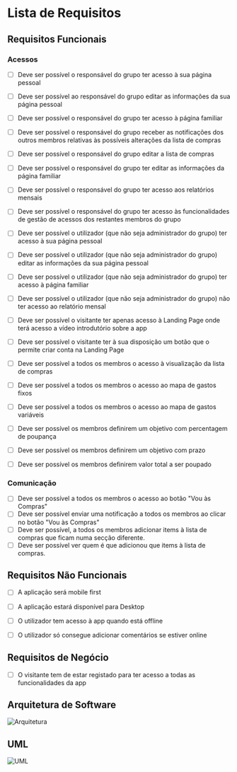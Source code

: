 # Lista de Requisitos

## Requisitos Funcionais

### Acessos

- [ ] Deve ser possível o responsável do grupo ter acesso à sua página pessoal 
- [ ] Deve ser possível ao responsável do grupo editar as informações da sua página pessoal
- [ ] Deve ser possível o responsável do grupo ter acesso à página familiar 
- [ ] Deve ser possível o responsável do grupo receber as notificações dos outros membros relativas às possíveis alterações da lista de compras
- [ ] Deve ser possível o responsável do grupo editar a lista de compras
- [ ] Deve ser possível o responsável do grupo ter editar as informações da página familiar 
- [ ] Deve ser possível o responsável do grupo ter acesso aos relatórios mensais
- [ ] Deve ser possível o  responsável do grupo ter acesso às funcionalidades de gestão de acessos dos restantes membros do grupo

- [ ] Deve ser possível o utilizador (que não seja administrador do grupo) ter acesso à sua página pessoal  
- [ ] Deve ser possível o utilizador (que não seja administrador do grupo) editar as informações da sua página pessoal  
- [ ] Deve ser possível o utilizador (que não seja administrador do grupo) ter acesso à página familiar 
- [ ] Deve ser possível o utilizador (que não seja administrador do grupo) não ter acesso ao relatório mensal

- [ ] Deve ser possível o visitante ter apenas acesso à Landing Page onde terá acesso a vídeo introdutório sobre a app
- [ ] Deve ser possível o visitante ter à sua disposição um botão que o permite criar conta na Landing Page

- [ ] Deve ser possível a todos os membros o acesso à visualização da lista de compras
- [ ] Deve ser possível a todos os membros o acesso ao mapa de gastos fixos
- [ ] Deve ser possível a todos os membros o acesso ao mapa de gastos variáveis


- [ ] Deve ser possível os membros definirem um objetivo com percentagem de poupança
- [ ] Deve ser possível os membros definirem um objetivo com prazo
- [ ] Deve ser possível os membros definirem valor total a ser poupado

### Comunicação
- [ ] Deve ser possível a todos os membros o acesso ao botão "Vou às Compras"
- [ ] Deve ser possível enviar uma notificação a todos os membros ao clicar no botão "Vou às Compras" 
- [ ] Deve ser possível, a todos os membros adicionar items à lista de compras que ficam numa secção diferente.
- [ ] Deve ser possível ver quem é que adicionou que items à lista de compras.

## Requisitos Não Funcionais
- [ ] A aplicação será mobile first
- [ ] A aplicação estará disponível para Desktop
- [ ] O utilizador tem acesso à app quando está offline
- [ ] O utilizador só consegue adicionar comentários se estiver online


## Requisitos de Negócio
- [ ] O visitante tem de estar registado para ter acesso a todas as funcionalidades da app



## Arquitetura de Software
![Arquitetura](https://i.ibb.co/F4kK9yb/Arquitetura-Software.png)


## UML 
![UML](https://i.ibb.co/L8frW86/UML.png)

